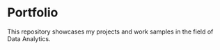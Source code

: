 # Portfolio
This repository showcases my projects and work samples in the field of Data Analytics. 
